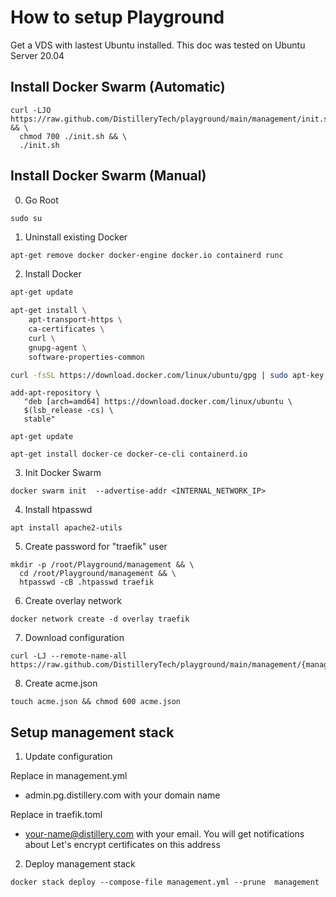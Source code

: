 # How to setup Playground

Get a VDS with lastest Ubuntu installed. This doc was tested on Ubuntu Server 20.04

## Install Docker Swarm (Automatic)

```
curl -LJO https://raw.github.com/DistilleryTech/playground/main/management/init.sh && \
  chmod 700 ./init.sh && \
  ./init.sh
```

## Install Docker Swarm (Manual)

0. Go Root

```
sudo su
```

1. Uninstall existing Docker

```bash
apt-get remove docker docker-engine docker.io containerd runc
```

2. Install Docker

```bash
apt-get update
```

```bash
apt-get install \
    apt-transport-https \
    ca-certificates \
    curl \
    gnupg-agent \
    software-properties-common
```

```bash
curl -fsSL https://download.docker.com/linux/ubuntu/gpg | sudo apt-key add -
```

```
add-apt-repository \
   "deb [arch=amd64] https://download.docker.com/linux/ubuntu \
   $(lsb_release -cs) \
   stable"
```

```
apt-get update
```

```
apt-get install docker-ce docker-ce-cli containerd.io
```

3. Init Docker Swarm

```
docker swarm init  --advertise-addr <INTERNAL_NETWORK_IP>
```

4. Install htpasswd

```
apt install apache2-utils
```

5. Create password for "traefik" user

```
mkdir -p /root/Playground/management && \
  cd /root/Playground/management && \
  htpasswd -cB .htpasswd traefik
```

6. Create overlay network

```
docker network create -d overlay traefik
```

7. Download configuration

```
curl -LJ --remote-name-all https://raw.github.com/DistilleryTech/playground/main/management/{management.yml,traefik.toml}
```

8. Create acme.json

```
touch acme.json && chmod 600 acme.json
```

## Setup management stack

1. Update configuration

Replace in management.yml

- admin.pg.distillery.com with your domain name

Replace in traefik.toml

- your-name@distillery.com with your email. You will get notifications about Let's encrypt certificates on this address

2. Deploy management stack

```
docker stack deploy --compose-file management.yml --prune  management
```
